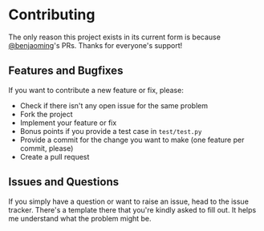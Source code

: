 # Contributing

The only reason this project exists in its current form is because [@benjaoming](https://github.com/slhck/ffmpeg-normalize/issues?q=is%3Apr+author%3Abenjaoming)'s PRs. Thanks for everyone's support!

## Features and Bugfixes

If you want to contribute a new feature or fix, please:

- Check if there isn't any open issue for the same problem
- Fork the project
- Implement your feature or fix
- Bonus points if you provide a test case in `test/test.py`
- Provide a commit for the change you want to make (one feature per commit, please)
- Create a pull request

## Issues and Questions

If you simply have a question or want to raise an issue, head to the issue tracker. There's a template there that you're kindly asked to fill out. It helps me understand what the problem might be.